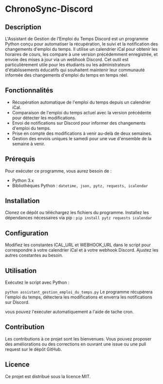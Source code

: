 # ChronoSync-Discord

## Description
L'Assistant de Gestion de l'Emploi du Temps Discord est un programme Python conçu pour automatiser la récupération, le suivi et la notification des changements d'emploi du temps. Il utilise un calendrier iCal pour obtenir les horaires de cours, les compare à une version précédemment enregistrée, et envoie des mises à jour via un webhook Discord. Cet outil est particulièrement utile pour les étudiants ou les administrateurs d'établissements éducatifs qui souhaitent maintenir leur communauté informée des changements d'emploi du temps en temps réel.

## Fonctionnalités
- Récupération automatique de l'emploi du temps depuis un calendrier iCal.
- Comparaison de l'emploi du temps actuel avec la version précédente pour détecter les modifications.
- Envoi de notifications sur Discord pour informer des changements d'emploi du temps.
- Prise en compte des modifications à venir au-delà de deux semaines.
- Gestion des envois uniques le samedi pour une vue d'ensemble de la semaine à venir.

## Prérequis
Pour exécuter ce programme, vous aurez besoin de :

- Python 3.x
- Bibliothèques Python : `datetime, json, pytz, requests, icalendar`

## Installation
Clonez ce dépôt ou téléchargez les fichiers du programme.
Installez les dépendances nécessaires via pip :
`pip install pytz requests icalendar`

## Configuration
Modifiez les constantes ICAL_URL et WEBHOOK_URL dans le script pour correspondre à votre calendrier iCal et à votre webhook Discord.
Ajustez les autres constantes au besoin.

## Utilisation
Exécutez le script avec Python :

`python assistant_gestion_emploi_du_temps.py`
Le programme récupérera l'emploi du temps, détectera les modifications et enverra les notifications sur Discord.

vous pouvez l'executer automatiquement a l'aide de tache cron.

## Contribution
Les contributions à ce projet sont les bienvenues. Vous pouvez proposer des améliorations ou des corrections en ouvrant une issue ou une pull request sur le dépôt GitHub.

## Licence
Ce projet est distribué sous la licence MIT.

